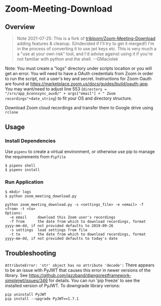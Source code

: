 # Zoom-Meeting-Download

## Overview

> Note 2021-07-25: This is a fork of [tribloom/Zoom-Meeting-Download](https://github.com/tribloom/Zoom-Meeting-Download) adding features & cleanup. (Undecided if I'll try to get it merged!) I'm in the process of converting it to use jwt keys etc. This is very much a a "use at your own risk" tool, and I'd advise against using it if you're not familiar with python and the shell. --GMaciolek

Note: You must create a "logs" directory under scripts location or you will get an error. You will need to have a OAuth credentials from Zoom in order to run the script, not a user's key and secret. Instructions for Zoom Oauth are found at https://marketplace.zoom.us/docs/guides/build/oauth-app. You may want/need to adjust line 553 (`directory = "/srv/app_bconnsync_aux0/" + args["email"] + " Zoom recordings"+date_string`) to fit your OS and directory structure.

Download Zoom cloud recordings and transfer them to Google drive using `rclone`

## Usage

### Install Dependencies

Use `pipenv` to create a virtual environment, or otherwise use pip to manage the requirements from `Pipfile`

```
$ pipenv shell
$ pipenv install
```

### Run Application

```
$ mkdir logs
$ python zoom_meeting_download.py

python zoom_meeting_download.py -s <settings_file> -e <email> -f <from> -t <to>
Options:
  -e email     download this Zoom user's recordings
  -f from      the date from which to download recordings, format yyyy-mm-dd, if not provided defaults to 2019-09-26
  -s settings  load settings from file
  -t to        the date from which to download recordings, format yyyy-mm-dd, if not provided defaults to today's date
  ```

## Troubleshooting

`AttributeError: 'str' object has no attribute 'decode':`
There appears to be an issue with PyJWT that causes this error in newer versions of the library. See https://github.com/jazzband/djangorestframework-simplejwt/issues/346 for details. You can run 'pip freeze' to see the installed version of PyJWT. To downgrade library verions:
```
pip uninstall PyJWT
pip install --upgrade PyJWT==1.7.1
```
